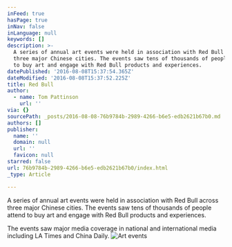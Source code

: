 ```yaml
---
inFeed: true
hasPage: true
inNav: false
inLanguage: null
keywords: []
description: >-
  A series of annual art events were held in association with Red Bull across
  three major Chinese cities. The events saw tens of thousands of people attend
  to buy art and engage with Red Bull products and experiences.
datePublished: '2016-08-08T15:37:54.365Z'
dateModified: '2016-08-08T15:37:52.225Z'
title: Red Bull
author:
  - name: Tom Pattinson
    url: ''
via: {}
sourcePath: _posts/2016-08-08-76b9784b-2989-4266-b6e5-edb2621b67b0.md
authors: []
publisher:
  name: ''
  domain: null
  url: ''
  favicon: null
starred: false
url: 76b9784b-2989-4266-b6e5-edb2621b67b0/index.html
_type: Article

---
```

A series of annual art events were held in association with Red Bull across three major Chinese cities. The events saw tens of thousands of people attend to buy art and engage with Red Bull products and experiences.

The events saw major media coverage in national and international media including LA Times and China Daily.
![Art events](https://the-grid-user-content.s3-us-west-2.amazonaws.com/51c292ae-df61-4abe-98fa-d25f6d8e8d04.jpg)